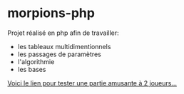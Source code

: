 # morpions-php

Projet réalisé en php afin de travailler: 
 - les tableaux multidimentionnels
 - les passages de paramètres
 - l'algorithmie
 - les bases 

[Voici le lien pour tester une partie amusante à 2 joueurs...](https://morpions-php.herokuapp.com/)  